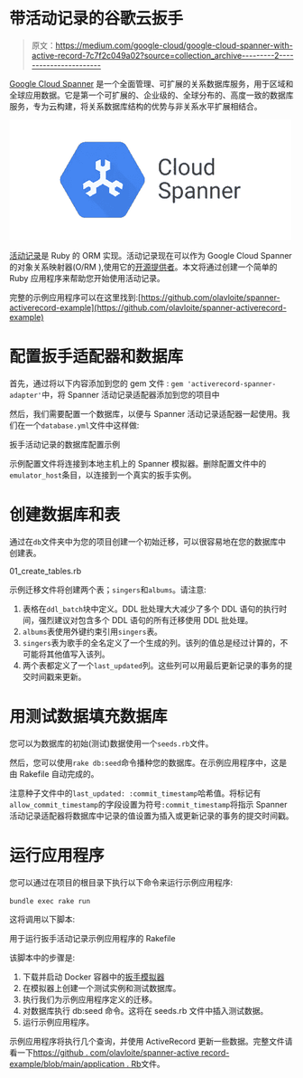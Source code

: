 # 带活动记录的谷歌云扳手

> 原文：<https://medium.com/google-cloud/google-cloud-spanner-with-active-record-7c7f2c049a02?source=collection_archive---------2----------------------->

[Google Cloud Spanner](https://cloud.google.com/spanner) 是一个全面管理、可扩展的关系数据库服务，用于区域和全球应用数据。它是第一个可扩展的、企业级的、全球分布的、高度一致的数据库服务，专为云构建，将关系数据库结构的优势与非关系水平扩展相结合。

![](img/d8eb38f630f7dcea92344bcff4514caf.png)

[活动记录](https://guides.rubyonrails.org/active_record_basics.html)是 Ruby 的 ORM 实现。活动记录现在可以作为 Google Cloud Spanner 的对象关系映射器(O/RM ),使用它的[开源提供者](https://github.com/googleapis/ruby-spanner-activerecord)。本文将通过创建一个简单的 Ruby 应用程序来帮助您开始使用活动记录。

完整的示例应用程序可以在这里找到:[https://github.com/olavloite/spanner-activerecord-example](https://github.com/olavloite/spanner-activerecord-example)

# 配置扳手适配器和数据库

首先，通过将以下内容添加到您的 gem 文件 : `gem 'activerecord-spanner-adapter'`中，将 Spanner 活动记录适配器添加到您的项目中

然后，我们需要配置一个数据库，以便与 Spanner 活动记录适配器一起使用。我们在一个`database.yml`文件中这样做:

扳手活动记录的数据库配置示例

示例配置文件将连接到本地主机上的 Spanner 模拟器。删除配置文件中的`emulator_host`条目，以连接到一个真实的扳手实例。

# 创建数据库和表

通过在`db`文件夹中为您的项目创建一个初始迁移，可以很容易地在您的数据库中创建表。

01_create_tables.rb

示例迁移文件将创建两个表；`singers`和`albums`。请注意:

1.  表格在`ddl_batch`块中定义。DDL 批处理大大减少了多个 DDL 语句的执行时间，强烈建议对包含多个 DDL 语句的所有迁移使用 DDL 批处理。
2.  `albums`表使用外键约束引用`singers`表。
3.  `singers`表为歌手的全名定义了一个生成的列。该列的值总是经过计算的，不可能将其他值写入该列。
4.  两个表都定义了一个`last_updated`列。这些列可以用最后更新记录的事务的提交时间戳来更新。

# 用测试数据填充数据库

您可以为数据库的初始(测试)数据使用一个`seeds.rb`文件。

然后，您可以使用`rake db:seed`命令播种您的数据库。在示例应用程序中，这是由 Rakefile 自动完成的。

注意种子文件中的`last_updated: :commit_timestamp`哈希值。将标记有`allow_commit_timestamp`的字段设置为符号`:commit_timestamp`将指示 Spanner 活动记录适配器将数据库中记录的值设置为插入或更新记录的事务的提交时间戳。

# 运行应用程序

您可以通过在项目的根目录下执行以下命令来运行示例应用程序:

`bundle exec rake run`

这将调用以下脚本:

用于运行扳手活动记录示例应用程序的 Rakefile

该脚本中的步骤是:

1.  下载并启动 Docker 容器中的[扳手模拟器](https://cloud.google.com/spanner/docs/emulator)
2.  在模拟器上创建一个测试实例和测试数据库。
3.  执行我们为示例应用程序定义的迁移。
4.  对数据库执行 db:seed 命令。这将在 seeds.rb 文件中插入测试数据。
5.  运行示例应用程序。

示例应用程序将执行几个查询，并使用 ActiveRecord 更新一些数据。完整文件请看一下[https://github . com/olavloite/spanner-active record-example/blob/main/application . Rb](https://github.com/olavloite/spanner-activerecord-example/blob/main/application.rb)文件。